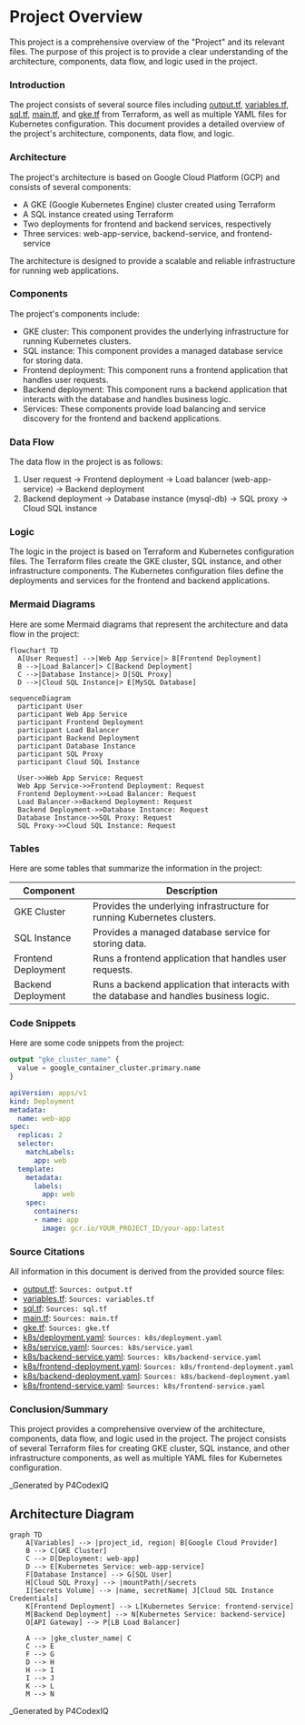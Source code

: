 # Project Overview

This project is a comprehensive overview of the "Project" and its relevant files. The purpose of this project is to provide a clear understanding of the architecture, components, data flow, and logic used in the project.

### Introduction

The project consists of several source files including [output.tf](output.tf), [variables.tf](variables.tf), [sql.tf](sql.tf), [main.tf](main.tf), and [gke.tf](gke.tf) from Terraform, as well as multiple YAML files for Kubernetes configuration. This document provides a detailed overview of the project's architecture, components, data flow, and logic.

### Architecture

The project's architecture is based on Google Cloud Platform (GCP) and consists of several components:

* A GKE (Google Kubernetes Engine) cluster created using Terraform
* A SQL instance created using Terraform
* Two deployments for frontend and backend services, respectively
* Three services: web-app-service, backend-service, and frontend-service

The architecture is designed to provide a scalable and reliable infrastructure for running web applications.

### Components

The project's components include:

* GKE cluster: This component provides the underlying infrastructure for running Kubernetes clusters.
* SQL instance: This component provides a managed database service for storing data.
* Frontend deployment: This component runs a frontend application that handles user requests.
* Backend deployment: This component runs a backend application that interacts with the database and handles business logic.
* Services: These components provide load balancing and service discovery for the frontend and backend applications.

### Data Flow

The data flow in the project is as follows:

1. User request -> Frontend deployment -> Load balancer (web-app-service) -> Backend deployment
2. Backend deployment -> Database instance (mysql-db) -> SQL proxy -> Cloud SQL instance

### Logic

The logic in the project is based on Terraform and Kubernetes configuration files. The Terraform files create the GKE cluster, SQL instance, and other infrastructure components. The Kubernetes configuration files define the deployments and services for the frontend and backend applications.

### Mermaid Diagrams

Here are some Mermaid diagrams that represent the architecture and data flow in the project:

```
flowchart TD
  A[User Request] -->|Web App Service|> B[Frontend Deployment]
  B -->|Load Balancer|> C[Backend Deployment]
  C -->|Database Instance|> D[SQL Proxy]
  D -->|Cloud SQL Instance|> E[MySQL Database]
```

```
sequenceDiagram
  participant User
  participant Web App Service
  participant Frontend Deployment
  participant Load Balancer
  participant Backend Deployment
  participant Database Instance
  participant SQL Proxy
  participant Cloud SQL Instance

  User->>Web App Service: Request
  Web App Service->>Frontend Deployment: Request
  Frontend Deployment->>Load Balancer: Request
  Load Balancer->>Backend Deployment: Request
  Backend Deployment->>Database Instance: Request
  Database Instance->>SQL Proxy: Request
  SQL Proxy->>Cloud SQL Instance: Request
```

### Tables

Here are some tables that summarize the information in the project:

| Component | Description |
| --- | --- |
| GKE Cluster | Provides the underlying infrastructure for running Kubernetes clusters. |
| SQL Instance | Provides a managed database service for storing data. |
| Frontend Deployment | Runs a frontend application that handles user requests. |
| Backend Deployment | Runs a backend application that interacts with the database and handles business logic. |

### Code Snippets

Here are some code snippets from the project:

```terraform
output "gke_cluster_name" {
  value = google_container_cluster.primary.name
}
```

```yaml
apiVersion: apps/v1
kind: Deployment
metadata:
  name: web-app
spec:
  replicas: 2
  selector:
    matchLabels:
      app: web
  template:
    metadata:
      labels:
        app: web
    spec:
      containers:
      - name: app
        image: gcr.io/YOUR_PROJECT_ID/your-app:latest
```

### Source Citations

All information in this document is derived from the provided source files:

* [output.tf](output.tf): `Sources: output.tf`
* [variables.tf](variables.tf): `Sources: variables.tf`
* [sql.tf](sql.tf): `Sources: sql.tf`
* [main.tf](main.tf): `Sources: main.tf`
* [gke.tf](gke.tf): `Sources: gke.tf`
* [k8s/deployment.yaml](k8s/deployment.yaml): `Sources: k8s/deployment.yaml`
* [k8s/service.yaml](k8s/service.yaml): `Sources: k8s/service.yaml`
* [k8s/backend-service.yaml](k8s/backend-service.yaml): `Sources: k8s/backend-service.yaml`
* [k8s/frontend-deployment.yaml](k8s/frontend-deployment.yaml): `Sources: k8s/frontend-deployment.yaml`
* [k8s/backend-deployment.yaml](k8s/backend-deployment.yaml): `Sources: k8s/backend-deployment.yaml`
* [k8s/frontend-service.yaml](k8s/frontend-service.yaml): `Sources: k8s/frontend-service.yaml`

### Conclusion/Summary

This project provides a comprehensive overview of the architecture, components, data flow, and logic used in the project. The project consists of several Terraform files for creating GKE cluster, SQL instance, and other infrastructure components, as well as multiple YAML files for Kubernetes configuration.

_Generated by P4CodexIQ

## Architecture Diagram

```mermaid
graph TD
    A[Variables] --> |project_id, region| B[Google Cloud Provider]
    B --> C[GKE Cluster]
    C --> D[Deployment: web-app]
    D --> E[Kubernetes Service: web-app-service]
    F[Database Instance] --> G[SQL User]
    H[Cloud SQL Proxy] --> |mountPath|/secrets
    I[Secrets Volume] --> |name, secretName| J[Cloud SQL Instance Credentials]
    K[Frontend Deployment] --> L[Kubernetes Service: frontend-service]
    M[Backend Deployment] --> N[Kubernetes Service: backend-service]
    O[API Gateway] --> P[LB Load Balancer]

    A --> |gke_cluster_name| C
    C --> E
    F --> G
    D --> H
    H --> I
    I --> J
    K --> L
    M --> N
```

_Generated by P4CodexIQ